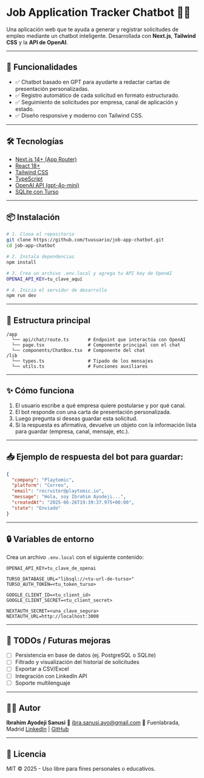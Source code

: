 



# Job Application Tracker Chatbot 🤖📄

Una aplicación web que te ayuda a generar y registrar solicitudes de empleo mediante un chatbot inteligente. Desarrollada con **Next.js**, **Tailwind CSS** y la **API de OpenAI**.

---

## 🚀 Funcionalidades

- ✅ Chatbot basado en GPT para ayudarte a redactar cartas de presentación personalizadas.
- ✅ Registro automático de cada solicitud en formato estructurado.
- ✅ Seguimiento de solicitudes por empresa, canal de aplicación y estado.
- ✅ Diseño responsive y moderno con Tailwind CSS.

---

## 🛠️ Tecnologías

- [Next.js 14+ (App Router)](https://nextjs.org/)
- [React 18+](https://react.dev/)
- [Tailwind CSS](https://tailwindcss.com/)
- [TypeScript](https://www.typescriptlang.org/)
- [OpenAI API (gpt-4o-mini)](https://platform.openai.com/docs)
- [SQLite con Turso](https://turso.tech/)

---

## 📦 Instalación

```bash
# 1. Clona el repositorio
git clone https://github.com/tuusuario/job-app-chatbot.git
cd job-app-chatbot

# 2. Instala dependencias
npm install

# 3. Crea un archivo .env.local y agrega tu API key de OpenAI
OPENAI_API_KEY=tu_clave_aquí

# 4. Inicia el servidor de desarrollo
npm run dev
````

---

## 📁 Estructura principal

```
/app
  └── api/chat/route.ts       # Endpoint que interactúa con OpenAI
  └── page.tsx                # Componente principal con el chat
  └── components/ChatBox.tsx  # Componente del chat
/lib
  └── types.ts                # Tipado de los mensajes
  └── utils.ts                # Funciones auxiliares
```

---

## ✨ Cómo funciona

1. El usuario escribe a qué empresa quiere postularse y por qué canal.
2. El bot responde con una carta de presentación personalizada.
3. Luego pregunta si deseas guardar esta solicitud.
4. Si la respuesta es afirmativa, devuelve un objeto con la información lista para guardar (empresa, canal, mensaje, etc.).

---

## 📥 Ejemplo de respuesta del bot para guardar:

```json
{
  "company": "Playtomic",
  "platform": "Correo",
  "email": "recruiter@playtomic.io",
  "message": "Hola, soy Ibrahim Ayodeji...",
  "createdAt": "2025-06-26T19:39:37.975+00:00",
  "state": "Enviado"
}
```

---

## 🔒 Variables de entorno

Crea un archivo `.env.local` con el siguiente contenido:

```env
OPENAI_API_KEY=tu_clave_de_openai

TURSO_DATABASE_URL="libsql://<tu-url-de-turso>"
TURSO_AUTH_TOKEN=<tu_token_turso>

GOOGLE_CLIENT_ID=<tu_client_id>
GOOGLE_CLIENT_SECRET=<tu_client_secret>

NEXTAUTH_SECRET=<una_clave_segura>
NEXTAUTH_URL=http://localhost:3000

```

---

## 🧪 TODOs / Futuras mejoras

* [ ] Persistencia en base de datos (ej. PostgreSQL o SQLite)
* [ ] Filtrado y visualización del historial de solicitudes
* [ ] Exportar a CSV/Excel
* [ ] Integración con LinkedIn API
* [ ] Soporte multilenguaje

---

## 👨‍💻 Autor

**Ibrahim Ayodeji Sanusi**
📧 [ibra.sanusi.ayo@gmail.com](mailto:ibra.sanusi.ayo@gmail.com)
📍 Fuenlabrada, Madrid
[LinkedIn](https://www.linkedin.com/in/ibrahim-ayodeji-sanusi-0208112a7/) | [GitHub](https://github.com/ibraSanusi)

---

## 📄 Licencia

MIT © 2025 - Uso libre para fines personales o educativos.






